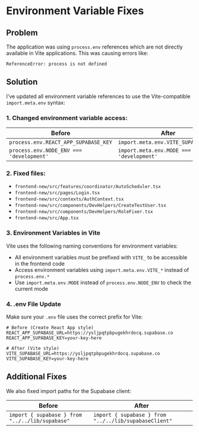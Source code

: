 # Environment Variable Fixes

## Problem

The application was using `process.env` references which are not directly available in Vite applications. This was causing errors like:

```
ReferenceError: process is not defined
```

## Solution

I've updated all environment variable references to use the Vite-compatible `import.meta.env` syntax:

### 1. Changed environment variable access:

| Before | After |
|--------|-------|
| `process.env.REACT_APP_SUPABASE_KEY` | `import.meta.env.VITE_SUPABASE_KEY` |
| `process.env.NODE_ENV === 'development'` | `import.meta.env.MODE === 'development'` |

### 2. Fixed files:

- `frontend-new/src/features/coordinator/AutoScheduler.tsx`
- `frontend-new/src/pages/Login.tsx`
- `frontend-new/src/contexts/AuthContext.tsx`
- `frontend-new/src/components/DevHelpers/CreateTestUser.tsx`
- `frontend-new/src/components/DevHelpers/RoleFixer.tsx`
- `frontend-new/src/App.tsx`

### 3. Environment Variables in Vite

Vite uses the following naming conventions for environment variables:

- All environment variables must be prefixed with `VITE_` to be accessible in the frontend code
- Access environment variables using `import.meta.env.VITE_*` instead of `process.env.*`
- Use `import.meta.env.MODE` instead of `process.env.NODE_ENV` to check the current mode

### 4. .env File Update

Make sure your `.env` file uses the correct prefix for Vite:

```
# Before (Create React App style)
REACT_APP_SUPABASE_URL=https://ysljpqtpbpugekhrdocq.supabase.co
REACT_APP_SUPABASE_KEY=your-key-here

# After (Vite style)
VITE_SUPABASE_URL=https://ysljpqtpbpugekhrdocq.supabase.co
VITE_SUPABASE_KEY=your-key-here
```

## Additional Fixes

We also fixed import paths for the Supabase client:

| Before | After |
|--------|-------|
| `import { supabase } from "../../lib/supabase"` | `import { supabase } from "../../lib/supabaseClient"` | 